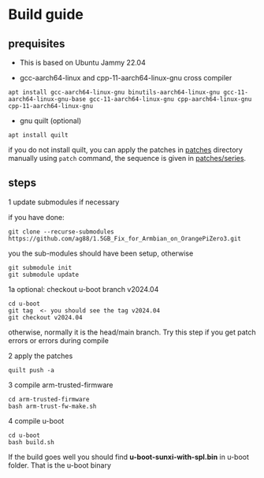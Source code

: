 # Build guide

## prequisites

- This is based on Ubuntu Jammy 22.04

- gcc-aarch64-linux and cpp-11-aarch64-linux-gnu cross compiler

```
apt install gcc-aarch64-linux-gnu binutils-aarch64-linux-gnu gcc-11-aarch64-linux-gnu-base gcc-11-aarch64-linux-gnu cpp-aarch64-linux-gnu cpp-11-aarch64-linux-gnu
```

- gnu quilt (optional)
```
apt install quilt
```
if you do not install quilt, you can apply the patches in [patches](patches) directory manually using `patch` command, the sequence is given in [patches/series](patches/series).

## steps

1 update submodules if necessary 

  if you have done:
  ```
  git clone --recurse-submodules https://github.com/ag88/1.5GB_Fix_for_Armbian_on_OrangePiZero3.git
  ```
  you the sub-modules should have been setup, otherwise
  ```
  git submodule init
  git submodule update
  ```

1a optional: checkout u-boot branch v2024.04
  ```
  cd u-boot
  git tag  <- you should see the tag v2024.04
  git checkout v2024.04
  ```
  otherwise, normally it is the head/main branch. Try this step if you get patch errors or
  errors during compile

2 apply the patches
  ```
  quilt push -a
  ```

3 compile arm-trusted-firmware
  ```
  cd arm-trusted-firmware
  bash arm-trust-fw-make.sh
  ```

4 compile u-boot
  ```
  cd u-boot
  bash build.sh
  ```
  If the build goes well you should find **u-boot-sunxi-with-spl.bin** in u-boot folder.
  That is the u-boot binary

